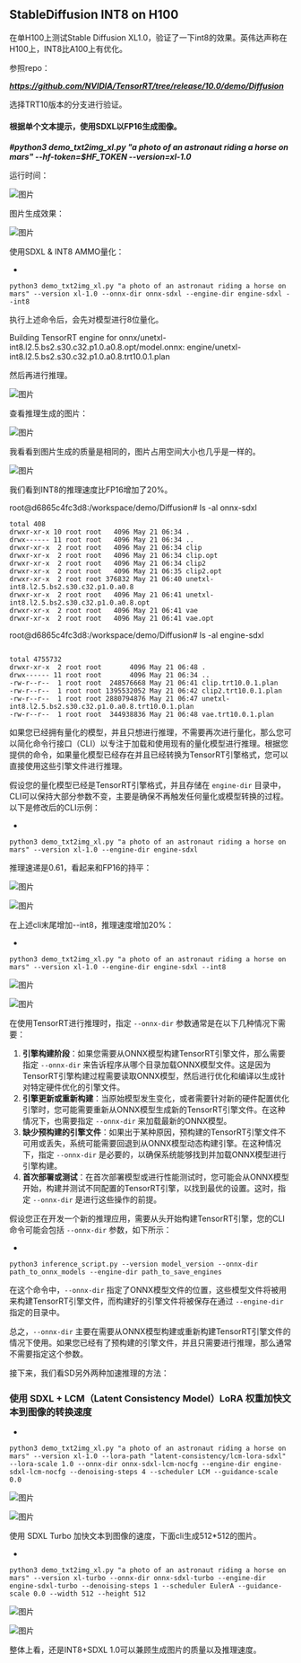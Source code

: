 ## StableDiffusion INT8 on H100
在单H100上测试Stable Diffusion XL1.0，验证了一下int8的效果。英伟达声称在H100上，INT8比A100上有优化。

参照repo：

***https://github.com/NVIDIA/TensorRT/tree/release/10.0/demo/Diffusion***

选择TRT10版本的分支进行验证。

#### 根据单个文本提示，使用SDXL以FP16生成图像。


***#python3 demo_txt2img_xl.py "a photo of an astronaut riding a horse on mars" --hf-token=$HF_TOKEN --version=xl-1.0***


运行时间：

![图片](https://mmbiz.qpic.cn/mmbiz_png/akGXyic486nUj0hByhSBicSUTicZOnjWGOL1U7icPciauNdgMibolw6d6271Jky8kPMKDjw8r17Xy2hvFXnC8BDAyNgA/640?wx_fmt=png&from=appmsg&tp=webp&wxfrom=5&wx_lazy=1&wx_co=1)

图片生成效果：

![图片](https://mmbiz.qpic.cn/mmbiz_png/akGXyic486nUj0hByhSBicSUTicZOnjWGOLFQhCfrkBOB5LzDp7gvdvpmSXKIpCOEcLL0Q3DAZxAftcAyTjialpOQw/640?wx_fmt=png&from=appmsg&tp=webp&wxfrom=5&wx_lazy=1&wx_co=1)

使用SDXL & INT8 AMMO量化：

- 

```
python3 demo_txt2img_xl.py "a photo of an astronaut riding a horse on mars" --version xl-1.0 --onnx-dir onnx-sdxl --engine-dir engine-sdxl --int8
```

执行上述命令后，会先对模型进行8位量化。

Building TensorRT engine for onnx/unetxl-int8.l2.5.bs2.s30.c32.p1.0.a0.8.opt/model.onnx: engine/unetxl-int8.l2.5.bs2.s30.c32.p1.0.a0.8.trt10.0.1.plan

然后再进行推理。

![图片](https://mmbiz.qpic.cn/mmbiz_png/akGXyic486nUj0hByhSBicSUTicZOnjWGOLPallL3kz4wXl2Gz53ZgKHQt9BElISrojuSauMpQ2Ig7ZE4icu322zaA/640?wx_fmt=png&from=appmsg&tp=webp&wxfrom=5&wx_lazy=1&wx_co=1)

查看推理生成的图片：

![图片](https://mmbiz.qpic.cn/mmbiz_png/akGXyic486nUj0hByhSBicSUTicZOnjWGOLJ6Q5Yib3PuDusic7VhLaxJculL2GKicQyiaApnkmwygjuPdFibfoebyoibzg/640?wx_fmt=png&from=appmsg&tp=webp&wxfrom=5&wx_lazy=1&wx_co=1)

我看看到图片生成的质量是相同的，图片占用空间大小也几乎是一样的。

![图片](https://mmbiz.qpic.cn/mmbiz_png/akGXyic486nUj0hByhSBicSUTicZOnjWGOLjT8uL9PfwiaicpxEuGp5zic41GmHU5TCKXR4dsjDdh5IwgUg1c5DJ4VzQ/640?wx_fmt=png&from=appmsg&tp=webp&wxfrom=5&wx_lazy=1&wx_co=1)

我们看到INT8的推理速度比FP16增加了20%。

root@d6865c4fc3d8:/workspace/demo/Diffusion# ls -al onnx-sdxl
```
total 408
drwxr-xr-x 10 root root   4096 May 21 06:34 .
drwx------ 11 root root   4096 May 21 06:34 ..
drwxr-xr-x  2 root root   4096 May 21 06:34 clip
drwxr-xr-x  2 root root   4096 May 21 06:34 clip.opt
drwxr-xr-x  2 root root   4096 May 21 06:34 clip2
drwxr-xr-x  2 root root   4096 May 21 06:35 clip2.opt
drwxr-xr-x  2 root root 376832 May 21 06:40 unetxl-int8.l2.5.bs2.s30.c32.p1.0.a0.8
drwxr-xr-x  2 root root   4096 May 21 06:41 unetxl-int8.l2.5.bs2.s30.c32.p1.0.a0.8.opt
drwxr-xr-x  2 root root   4096 May 21 06:41 vae
drwxr-xr-x  2 root root   4096 May 21 06:41 vae.opt
```


root@d6865c4fc3d8:/workspace/demo/Diffusion# ls -al engine-sdxl
```

total 4755732
drwxr-xr-x  2 root root       4096 May 21 06:48 .
drwx------ 11 root root       4096 May 21 06:34 ..
-rw-r--r--  1 root root  248576668 May 21 06:41 clip.trt10.0.1.plan
-rw-r--r--  1 root root 1395532052 May 21 06:42 clip2.trt10.0.1.plan
-rw-r--r--  1 root root 2880794876 May 21 06:47 unetxl-int8.l2.5.bs2.s30.c32.p1.0.a0.8.trt10.0.1.plan
-rw-r--r--  1 root root  344938836 May 21 06:48 vae.trt10.0.1.plan
```



如果您已经拥有量化的模型，并且只想进行推理，不需要再次进行量化，那么您可以简化命令行接口（CLI）以专注于加载和使用现有的量化模型进行推理。根据您提供的命令，如果量化模型已经存在并且已经转换为TensorRT引擎格式，您可以直接使用这些引擎文件进行推理。

假设您的量化模型已经是TensorRT引擎格式，并且存储在 `engine-dir` 目录中，CLI可以保持大部分参数不变，主要是确保不再触发任何量化或模型转换的过程。以下是修改后的CLI示例：



- 

```
python3 demo_txt2img_xl.py "a photo of an astronaut riding a horse on mars" --version xl-1.0 --engine-dir engine-sdxl  
```



 推理速递是0.61，看起来和FP16的持平：

![图片](https://mmbiz.qpic.cn/mmbiz_png/akGXyic486nUj0hByhSBicSUTicZOnjWGOLfDFZMB5T0NTDYwXjjQe1xicC6SPsca9Mf4sqImiaKSlcC9q8nbkzuHCA/640?wx_fmt=png&from=appmsg&tp=webp&wxfrom=5&wx_lazy=1&wx_co=1)



![图片](https://mmbiz.qpic.cn/mmbiz_png/akGXyic486nUj0hByhSBicSUTicZOnjWGOLd3ooKlI2DOcQd5fV4mKHhzUHF9WJd1X2fgV10ziciaGz4xduGJA8ukMw/640?wx_fmt=png&from=appmsg&tp=webp&wxfrom=5&wx_lazy=1&wx_co=1)

在上述cli末尾增加--int8，推理速度增加20%：



- 

```
python3 demo_txt2img_xl.py "a photo of an astronaut riding a horse on mars" --version xl-1.0 --engine-dir engine-sdxl --int8
```

![图片](https://mmbiz.qpic.cn/mmbiz_png/akGXyic486nUj0hByhSBicSUTicZOnjWGOLgZJjkboPDPUb35icSsfhgSjiaadQHic9ntwRUiaIpVtLGialI1kFpBHtPaA/640?wx_fmt=png&from=appmsg&tp=webp&wxfrom=5&wx_lazy=1&wx_co=1)

![图片](https://mmbiz.qpic.cn/mmbiz_png/akGXyic486nUj0hByhSBicSUTicZOnjWGOLHVVQWqXKdiaiaq2eTngSia2VWiaoGhIL7rNkRpcYUwYaGHvgqB739caYHA/640?wx_fmt=png&from=appmsg&tp=webp&wxfrom=5&wx_lazy=1&wx_co=1)

在使用TensorRT进行推理时，指定 `--onnx-dir` 参数通常是在以下几种情况下需要：

1. **引擎构建阶段**：如果您需要从ONNX模型构建TensorRT引擎文件，那么需要指定 `--onnx-dir` 来告诉程序从哪个目录加载ONNX模型文件。这是因为TensorRT引擎构建过程需要读取ONNX模型，然后进行优化和编译以生成针对特定硬件优化的引擎文件。
2. **引擎更新或重新构建**：当原始模型发生变化，或者需要针对新的硬件配置优化引擎时，您可能需要重新从ONNX模型生成新的TensorRT引擎文件。在这种情况下，也需要指定 `--onnx-dir` 来加载最新的ONNX模型。
3. **缺少预构建的引擎文件**：如果出于某种原因，预构建的TensorRT引擎文件不可用或丢失，系统可能需要回退到从ONNX模型动态构建引擎。在这种情况下，指定 `--onnx-dir` 是必要的，以确保系统能够找到并加载ONNX模型进行引擎构建。
4. **首次部署或测试**：在首次部署模型或进行性能测试时，您可能会从ONNX模型开始，构建并测试不同配置的TensorRT引擎，以找到最优的设置。这时，指定 `--onnx-dir` 是进行这些操作的前提。

假设您正在开发一个新的推理应用，需要从头开始构建TensorRT引擎，您的CLI命令可能会包括 `--onnx-dir` 参数，如下所示：

- 

```
python3 inference_script.py --version model_version --onnx-dir path_to_onnx_models --engine-dir path_to_save_engines
```

 
在这个命令中，`--onnx-dir` 指定了ONNX模型文件的位置，这些模型文件将被用来构建TensorRT引擎文件，而构建好的引擎文件将被保存在通过 `--engine-dir` 指定的目录中。

总之，`--onnx-dir` 主要在需要从ONNX模型构建或重新构建TensorRT引擎文件的情况下使用。如果您已经有了预构建的引擎文件，并且只需要进行推理，那么通常不需要指定这个参数。



接下来，我们看SD另外两种加速推理的方法：



### 使用 SDXL + LCM（Latent Consistency Model）LoRA 权重加快文本到图像的转换速度

- 

```
python3 demo_txt2img_xl.py "a photo of an astronaut riding a horse on mars" --version xl-1.0 --lora-path "latent-consistency/lcm-lora-sdxl" --lora-scale 1.0 --onnx-dir onnx-sdxl-lcm-nocfg --engine-dir engine-sdxl-lcm-nocfg --denoising-steps 4 --scheduler LCM --guidance-scale 0.0
```

![图片](https://mmbiz.qpic.cn/mmbiz_png/akGXyic486nUj0hByhSBicSUTicZOnjWGOL6l3ExIj5FSxacKUg8sgtcbPKY0TSooyPoNXiaOiboWc7y3NA3wIzZ2FQ/640?wx_fmt=png&from=appmsg&tp=webp&wxfrom=5&wx_lazy=1&wx_co=1)

![图片](https://mmbiz.qpic.cn/mmbiz_png/akGXyic486nUj0hByhSBicSUTicZOnjWGOLzwC3tnAl5keulJZR0LPPmbibfQAbm0n5GicqibEO7gF4cu7etcxqPnWwg/640?wx_fmt=png&from=appmsg&tp=webp&wxfrom=5&wx_lazy=1&wx_co=1)

使用 SDXL Turbo 加快文本到图像的速度，下面cli生成512*512的图片。

- 

```
python3 demo_txt2img_xl.py "a photo of an astronaut riding a horse on mars" --version xl-turbo --onnx-dir onnx-sdxl-turbo --engine-dir engine-sdxl-turbo --denoising-steps 1 --scheduler EulerA --guidance-scale 0.0 --width 512 --height 512
```

![图片](https://mmbiz.qpic.cn/mmbiz_png/akGXyic486nUj0hByhSBicSUTicZOnjWGOL1xsEZHufSsUBzKvRxoqwMF8B8ycPc71s4TFAibjpPCXQjEdEzws7AvQ/640?wx_fmt=png&from=appmsg&tp=webp&wxfrom=5&wx_lazy=1&wx_co=1)

![图片](https://mmbiz.qpic.cn/mmbiz_png/akGXyic486nUj0hByhSBicSUTicZOnjWGOLYPhPq9PzdYepCor0L9R63AoYtcSzlLs05yucVWd3ZH8tnQIt8MrpDg/640?wx_fmt=png&from=appmsg&tp=webp&wxfrom=5&wx_lazy=1&wx_co=1)

整体上看，还是INT8+SDXL 1.0可以兼顾生成图片的质量以及推理速度。

